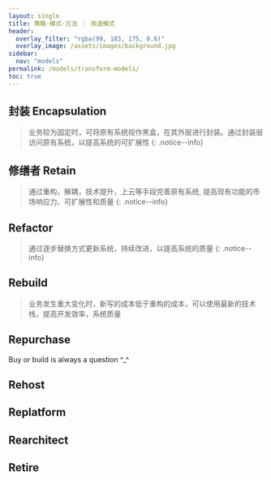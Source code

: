 ```yaml
---
layout: single
title: 策略·模式·方法 ｜ 改造模式
header:
  overlay_filter: "rgba(99, 183, 175, 0.6)"
  overlay_image: /assets/images/background.jpg
sidebar:
  nav: "models"
permalink: /models/transform-models/
toc: true
---
```



## 封装 Encapsulation
> 业务较为固定时，可将原有系统视作黑盒，在其外层进行封装。通过封装层访问原有系统，以提高系统的可扩展性
{: .notice--info}

## 修缮者 Retain
> 通过重构，解耦，技术提升，上云等手段完善原有系统, 提高现有功能的市场响应力、可扩展性和质量
{: .notice--info}

## Refactor
> 通过逐步替换方式更新系统，持续改进，以提高系统的质量
{: .notice--info}

## Rebuild
> 业务发生重大变化时，新写的成本低于重构的成本，可以使用最新的技术栈，提高开发效率，系统质量

## Repurchase
Buy or build is always a question ^_^

## Rehost

## Replatform

## Rearchitect

## Retire



